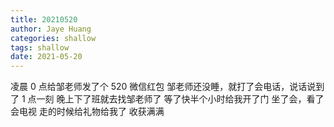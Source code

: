 ```yaml
---
title: 20210520
author: Jaye Huang
categories: shallow
tags: shallow
date: 2021-05-20
---
```


凌晨 0 点给邹老师发了个 520 微信红包
邹老师还没睡，就打了会电话，说话说到了 1 点一刻
晚上下了班就去找邹老师了
等了快半个小时给我开了门
坐了会，看了会电视
走的时候给礼物给我了
收获满满
